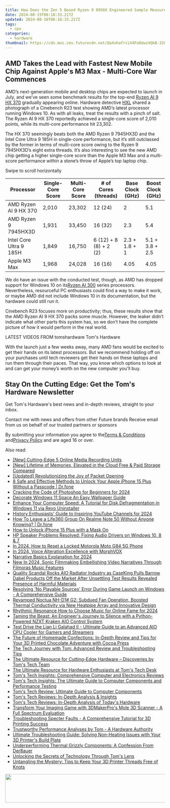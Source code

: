 ```yaml
---
title: How Does the Zen 5 Based Ryzen 9 9950X Engineered Sample Measure Up? Blender Test Results at Full Power Explored
date: 2024-08-15T06:18:33.217Z
updated: 2024-08-16T06:18:33.217Z
tags:
  - cpu
categories:
  - hardware
thumbnail: https://cdn.mos.cms.futurecdn.net/Qa4xhafrciX4Fo6UwsVQkB-320-80.jpg
---
```


## AMD Takes the Lead with Fastest New Mobile Chip Against Apple's M3 Max - Multi-Core War Commences

AMD’s next-generation mobile and desktop chips are expected to launch in July, and we’ve seen some benchmark results for the top-end [Ryzen AI 9 HX 370](https://www.tomshardware.com/pc-components/cpus/ryzen-ai-9-hx-370-delivers-intel-beating-single-core-performance) gradually appearing online. Hardware detective [HXL](https://twitter.com/9550pro/status/1813896531352953040) shared a photograph of a Cinebench R23 test showing AMD’s latest processor running Windows 10\. As with all leaks, treat the results with a pinch of salt. The Ryzen AI 9 HX 370 reportedly achieved a single-core score of 2,010 points, while its multi-core performance hit 23,302.

 The HX 370 seemingly beats both the AMD Ryzen 9 7945HX3D and the Intel Core Ultra 9 185H in single-core performance, but it’s still outclassed by the former in terms of multi-core score owing to the Ryzen 9 7945HX3D’s eight extra threads. It’s also interesting to see the new AMD chip getting a higher single-core score than the Apple M3 Max and a multi-score performance within a stone’s throw of Apple’s top laptop chip.

 Swipe to scroll horizontally

| Processor               | Single-Core Score | Multi-Core Score | \# of Cores (threads)  | Base Clock (GHz) | Boost Clock (GHz) |
| ----------------------- | ----------------- | ---------------- | ---------------------- | ---------------- | ----------------- |
| AMD Ryzen AI 9 HX 370   | 2,010             | 23,302           | 12 (24)                | 2                | 5.1               |
| AMD Ryzen 9 7945HX3D    | 1,931             | 33,450           | 16 (32)                | 2.3              | 5.4               |
| Intel Core Ultra 9 185H | 1,849             | 16,750           | 6 (12) + 8 (8) + 2 (2) | 2.3 + 1.8 + 1    | 5.1 + 3.8 + 2.5   |
| Apple M3 Max            | 1,968             | 24,028           | 16 (16)                | 4.05             | 4.05              |

 We do have an issue with the conducted test, though, as AMD has dropped support for Windows 10 on its[Ryzen AI 300](https://www.tomshardware.com/pc-components/cpus/amd-unwraps-ryzen-ai-300-series-strix-point-processors-50-tops-of-ai-performance-zen-5c-density-cores-come-to-ryzen-9-for-the-first-time) series processors. Nevertheless, resourceful PC enthusiasts could find a way to make it work, or maybe AMD did not include Windows 10 in its documentation, but the hardware could still run it.

 Cinebench R23 focuses more on productivity; thus, these results show that the AMD Ryzen AI 9 HX 370 packs some muscle. However, the leaker didn’t indicate what other parts this system has, so we don’t have the complete picture of how it would perform in the real world.

 LATEST VIDEOS FROM tomshardware Tom's Hardware

 With the launch just a few weeks away, many AMD fans would be excited to get their hands on its latest processors. But we recommend holding off on your purchases until tech reviewers get their hands on these laptops and run them through their paces. That way, you know which options to look at and can get your money’s worth on the new computer you’ll buy.

## Stay On the Cutting Edge: Get the Tom's Hardware Newsletter

 Get Tom's Hardware's best news and in-depth reviews, straight to your inbox.

 Contact me with news and offers from other Future brands  Receive email from us on behalf of our trusted partners or sponsors

 By submitting your information you agree to the[Terms & Conditions](https://futureplc.com/terms-conditions/) and[Privacy Policy](https://futureplc.com/privacy-policy/) and are aged 16 or over.


<ins class="adsbygoogle"
     style="display:block"
     data-ad-format="autorelaxed"
     data-ad-client="ca-pub-7571918770474297"
     data-ad-slot="1223367746"></ins>



<ins class="adsbygoogle"
     style="display:block"
     data-ad-client="ca-pub-7571918770474297"
     data-ad-slot="8358498916"
     data-ad-format="auto"
     data-full-width-responsive="true"></ins>

<span class="atpl-alsoreadstyle">Also read:</span>
<div><ul>
<li><a href="https://desktop-recording.techidaily.com/new-cutting-edge-5-online-media-recording-units/"><u>[New] Cutting-Edge 5 Online Media Recording Units</u></a></li>
<li><a href="https://extra-approaches.techidaily.com/new-lifetime-of-memories-elevated-in-the-cloud-free-and-paid-storage-compared/"><u>[New] Lifetime of Memories, Elevated in the Cloud  Free & Paid Storage Compared</u></a></li>
<li><a href="https://extra-guidance.techidaily.com/updated-revolutionizing-the-joy-of-packet-opening/"><u>[Updated] Revolutionizing the Joy of Packet Opening</u></a></li>
<li><a href="https://iphone-unlock.techidaily.com/8-safe-and-effective-methods-to-unlock-your-apple-iphone-15-plus-without-a-passcode-drfone-by-drfone-ios/"><u>8 Safe and Effective Methods to Unlock Your Apple iPhone 15 Plus Without a Passcode | Dr.fone</u></a></li>
<li><a href="https://extra-information.techidaily.com/cracking-the-code-of-photoshop-for-beginners-for-2024/"><u>Cracking the Code of Photoshop for Beginners for 2024</u></a></li>
<li><a href="https://extra-resources.techidaily.com/decorate-windows-11-space-an-easy-wallpaper-guide/"><u>Decorate Windows 11 Space  An Easy Wallpaper Guide</u></a></li>
<li><a href="https://win-forum.techidaily.com/enhance-your-computer-speed-a-tutorial-for-disk-defragmentation-in-windows-11-via-revo-uninstaller/"><u>Enhance Your Computer Speed: A Tutorial for Disk Defragmentation in Windows 11 via Revo Uninstaller</u></a></li>
<li><a href="https://youtube-stream.techidaily.com/history-enthusiasts-guide-to-inspiring-youtube-channels-for-2024/"><u>History Enthusiasts' Guide to Inspiring YouTube Channels for 2024</u></a></li>
<li><a href="https://location-social.techidaily.com/how-to-leave-a-life360-group-on-realme-note-50-without-anyone-knowing-drfone-by-drfone-virtual-android/"><u>How To Leave a Life360 Group On Realme Note 50 Without Anyone Knowing? | Dr.fone</u></a></li>
<li><a href="https://ios-unlock.techidaily.com/how-to-unlock-iphone-15-plus-with-a-mask-on-by-drfone-ios/"><u>How to Unlock iPhone 15 Plus with a Mask On</u></a></li>
<li><a href="https://driver-download.techidaily.com/hp-speaker-problems-resolved-fixing-audio-drivers-on-windows-10-8-and-7/"><u>HP Speaker Problems Resolved: Fixing Audio Drivers on Windows 10, 8 & 7</u></a></li>
<li><a href="https://android-unlock.techidaily.com/in-2024-how-to-reset-a-locked-motorola-moto-g84-5g-phone-by-drfone-android/"><u>In 2024, How to Reset a Locked Motorola Moto G84 5G Phone</u></a></li>
<li><a href="https://vp-tips.techidaily.com/in-2024-voice-alteration-excellence-with-morphvox/"><u>In 2024, Voice Alteration Excellence with MorphVOX</u></a></li>
<li><a href="https://extra-guidance.techidaily.com/narrative-basics-explanation-for-2024/"><u>Narrative Basics Explanation for 2024</u></a></li>
<li><a href="https://audio-shaping.techidaily.com/new-in-2024-sonic-filmmaking-embellishing-video-narratives-through-filmoras-music-features/"><u>New In 2024, Sonic Filmmaking Embellishing Video Narratives Through Filmoras Music Features</u></a></li>
<li><a href="https://hardware-tips.techidaily.com/quality-scandal-rocks-aio-radiator-industry-as-caseking-pulls-barrow-dabel-products-off-the-market-after-unsettling-test-results-revealed-presence-of-harmfu6/"><u>Quality Scandal Rocks AIO Radiator Industry as CaseKing Pulls Barrow Dabel Products Off the Market After Unsettling Test Results Revealed Presence of Harmful Materials</u></a></li>
<li><a href="https://common-error.techidaily.com/resolving-no-playable-sources-error-during-game-launch-on-windows-a-comprehensive-guide/"><u>Resolving 'No Playable Sources' Error During Game Launch on Windows - A Comprehensive Guide</u></a></li>
<li><a href="https://hardware-tips.techidaily.com/revamped-noctua-nh-d1-g2-subdued-fan-operation-boosted-thermal-conductivity-via-new-heatpipe-array-and-innovative-design/"><u>Revamped Noctua NH-D1# G2: Subdued Fan Operation, Boosted Thermal Conductivity via New Heatpipe Array and Innovative Design</u></a></li>
<li><a href="https://instagram-videos.techidaily.com/rhythmic-resonance-how-to-choose-music-for-online-fame-for-2024/"><u>Rhythmic Resonance  How to Choose Music for Online Fame for 2024</u></a></li>
<li><a href="https://hardware-tips.techidaily.com/taming-the-beast-an-engineers-journey-to-silence-with-a-python-powered-nzxt-kraken-aio-control-system/"><u>Taming the Beast: An Engineer's Journey to Silence with a Python-Powered NZXT Kraken AIO Control System</u></a></li>
<li><a href="https://hardware-tips.techidaily.com/test-drive-the-lian-li-galahad-ii-ultimate-guide-to-an-advanced-aio-cpu-cooler-for-gamers-and-streamers/"><u>Test Drive the Lian Li Galahad II - Ultimate Guide to an Advanced AIO CPU Cooler for Gamers and Streamers</u></a></li>
<li><a href="https://hardware-tips.techidaily.com/the-future-of-homemade-confections-in-depth-review-and-tips-for-your-3d-printed-chocolate-adventure-with-cocoa-press/"><u>The Future of Homemade Confections: In-Depth Review and Tips for Your 3D Printed Chocolate Adventure with Cocoa Press</u></a></li>
<li><a href="https://hardware-tips.techidaily.com/the-tech-journey-with-tom-advanced-review-and-troubleshooting-tips/"><u>The Tech Journey with Tom: Advanced Review and Troubleshooting Tips</u></a></li>
<li><a href="https://hardware-tips.techidaily.com/the-ultimate-resource-for-cutting-edge-hardware-discoveries-by-toms-tech-team/"><u>The Ultimate Resource for Cutting-Edge Hardware – Discoveries by Tom's Tech Team</u></a></li>
<li><a href="https://hardware-tips.techidaily.com/the-ultimate-resource-for-hardware-enthusiasts-at-toms-tech-desk/"><u>The Ultimate Resource for Hardware Enthusiasts at Tom's Tech Desk</u></a></li>
<li><a href="https://hardware-tips.techidaily.com/toms-tech-insights-comprehensive-computer-and-electronics-reviews/"><u>Tom's Tech Insights: Comprehensive Computer and Electronics Reviews</u></a></li>
<li><a href="https://hardware-tips.techidaily.com/toms-tech-insights-the-ultimate-guide-to-computer-components-and-performance-testing/"><u>Tom's Tech Insights: The Ultimate Guide to Computer Components and Performance Testing</u></a></li>
<li><a href="https://hardware-tips.techidaily.com/toms-tech-review-ultimate-guide-to-computer-components/"><u>Tom's Tech Review: Ultimate Guide to Computer Components</u></a></li>
<li><a href="https://hardware-tips.techidaily.com/toms-tech-reviews-in-depth-analysis-and-insights/"><u>Tom's Tech Reviews: In-Depth Analysis & Insights</u></a></li>
<li><a href="https://hardware-tips.techidaily.com/toms-tech-reviews-in-depth-analysis-of-todays-hardware/"><u>Tom's Tech Reviews: In-Depth Analysis of Today's Hardware</u></a></li>
<li><a href="https://hardware-tips.techidaily.com/transform-your-imaging-game-with-3dmakerpros-mole-3d-scanner-a-full-spectrum-evaluation/"><u>Transform Your Imaging Game with 3DMakerPro's Mole 3D Scanner - A Full Spectrum Evaluation</u></a></li>
<li><a href="https://hardware-tips.techidaily.com/troubleshooting-specter-faults-a-comprehensive-tutorial-for-3d-printing-success/"><u>Troubleshooting Specter Faults - A Comprehensive Tutorial for 3D Printing Success</u></a></li>
<li><a href="https://hardware-tips.techidaily.com/trustworthy-performance-analyses-by-tom-a-hardware-authority/"><u>Trustworthy Performance Analyses by Tom - A Hardware Authority</u></a></li>
<li><a href="https://hardware-tips.techidaily.com/ultimate-troubleshooting-guide-solving-non-heating-issues-with-your-3d-printers-build-plate/"><u>Ultimate Troubleshooting Guide: Solving Non-Heating Issues with Your 3D Printer's Build Plate</u></a></li>
<li><a href="https://hardware-tips.techidaily.com/underperforming-thermal-grizzly-components-a-confession-from-der8auer/"><u>Underperforming Thermal Grizzly Components: A Confession From Der8auer</u></a></li>
<li><a href="https://hardware-tips.techidaily.com/unlocking-the-secrets-of-technology-through-toms-lens/"><u>Unlocking the Secrets of Technology Through Tom's Lens</u></a></li>
<li><a href="https://hardware-tips.techidaily.com/untangling-the-mystery-tips-to-keep-your-3d-printer-threads-free-of-knots/"><u>Untangling the Mystery: Tips to Keep Your 3D Printer Threads Free of Knots</u></a></li>
</ul></div>

<!-- affiliate ads begin -->
<a href="https://arkmc.pxf.io/c/5597632/427477/5172" target="_top" id="427477"><img src="//a.impactradius-go.com/display-ad/5172-427477" border="0" alt="" width="728" height="90"/></a><img height="0" width="0" src="https://arkmc.pxf.io/i/5597632/427477/5172" style="position:absolute;visibility:hidden;" border="0" />
<!-- affiliate ads end -->